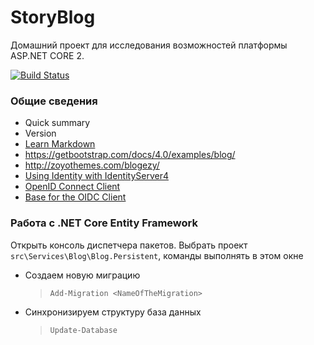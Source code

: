 # StoryBlog #

Домашний проект для исследования возможностей платформы ASP.NET CORE 2.

[![Build Status](https://dev.azure.com/tolmachewladimir/tolmachewladimir/_apis/build/status/VlaTo.storyblog?branchName=master)](https://dev.azure.com/tolmachewladimir/tolmachewladimir/_build/latest?definitionId=3&branchName=master)

### Общие сведения ###

* Quick summary
* Version
* [Learn Markdown](https://bitbucket.org/tutorials/markdowndemo)
* https://getbootstrap.com/docs/4.0/examples/blog/
* http://zoyothemes.com/blogezy/
* [Using Identity with IdentityServer4](https://github.com/IdentityServer/IdentityServer4.Samples/tree/master/Quickstarts/8_AspNetIdentity)
* [OpenID Connect Client](https://github.com/IdentityModel/IdentityModel.OidcClient2)
* [Base for the OIDC Client](https://github.com/IdentityModel/IdentityModel2)

### Работа с .NET Core Entity Framework ###

Открыть консоль диспетчера пакетов. Выбрать проект `src\Services\Blog\Blog.Persistent`, команды выполнять в этом окне
* Создаем новую миграцию
  > `Add-Migration <NameOfTheMigration>`
* Синхронизируем структуру база данных
  > `Update-Database`
